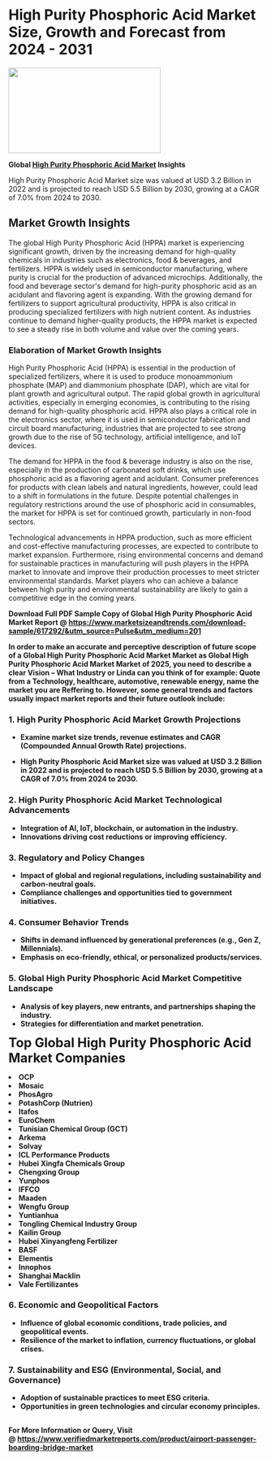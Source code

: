 <H1>High Purity Phosphoric Acid Market Size, Growth and Forecast from 2024 - 2031</H1><img class="aligncenter size-medium wp-image-584254" src="https://thirdeyenews.in/wp-content/uploads/2024/09/Global-Market-Research-300x168.jpeg" alt="" width="300" height="168" /><p><strong>Global&nbsp;<a href="https://www.marketsizeandtrends.com/download-sample/617292/&amp;utm_source=Pulse&amp;utm_medium=201">High Purity Phosphoric Acid Market</a> Insights</strong></p><p>High Purity Phosphoric Acid Market size was valued at USD 3.2 Billion in 2022 and is projected to reach USD 5.5 Billion by 2030, growing at a CAGR of 7.0% from 2024 to 2030.</p><p><h2>Market Growth Insights</h2> <p>The global High Purity Phosphoric Acid (HPPA) market is experiencing significant growth, driven by the increasing demand for high-quality chemicals in industries such as electronics, food & beverages, and fertilizers. HPPA is widely used in semiconductor manufacturing, where purity is crucial for the production of advanced microchips. Additionally, the food and beverage sector's demand for high-purity phosphoric acid as an acidulant and flavoring agent is expanding. With the growing demand for fertilizers to support agricultural productivity, HPPA is also critical in producing specialized fertilizers with high nutrient content. As industries continue to demand higher-quality products, the HPPA market is expected to see a steady rise in both volume and value over the coming years.</p> <p><strong></strong></p> <h3>Elaboration of Market Growth Insights</h3> <p>High Purity Phosphoric Acid (HPPA) is essential in the production of specialized fertilizers, where it is used to produce monoammonium phosphate (MAP) and diammonium phosphate (DAP), which are vital for plant growth and agricultural output. The rapid global growth in agricultural activities, especially in emerging economies, is contributing to the rising demand for high-quality phosphoric acid. HPPA also plays a critical role in the electronics sector, where it is used in semiconductor fabrication and circuit board manufacturing, industries that are projected to see strong growth due to the rise of 5G technology, artificial intelligence, and IoT devices.</p> <p>The demand for HPPA in the food & beverage industry is also on the rise, especially in the production of carbonated soft drinks, which use phosphoric acid as a flavoring agent and acidulant. Consumer preferences for products with clean labels and natural ingredients, however, could lead to a shift in formulations in the future. Despite potential challenges in regulatory restrictions around the use of phosphoric acid in consumables, the market for HPPA is set for continued growth, particularly in non-food sectors.</p> <p>Technological advancements in HPPA production, such as more efficient and cost-effective manufacturing processes, are expected to contribute to market expansion. Furthermore, rising environmental concerns and demand for sustainable practices in manufacturing will push players in the HPPA market to innovate and improve their production processes to meet stricter environmental standards. Market players who can achieve a balance between high purity and environmental sustainability are likely to gain a competitive edge in the coming years.</p> <p><strong></p><p><span class=""><strong>Download Full PDF Sample Copy of Global High Purity Phosphoric Acid Market Report</strong> @ <a href="https://www.marketsizeandtrends.com/download-sample/617292/&amp;utm_source=Pulse&amp;utm_medium=201" target="_blank">https://www.marketsizeandtrends.com/download-sample/617292/&amp;utm_source=Pulse&amp;utm_medium=201</a></span></p><p>In order to make an accurate and perceptive description of future scope of a Global&nbsp;High Purity Phosphoric Acid Market Market as Global&nbsp;High Purity Phosphoric Acid Market Market of 2025, you need to describe a clear Vision &ndash; What Industry or Linda can you think of for example: Quote from a Technology, healthcare, automotive, renewable energy, name the market you are Reffering to. However, some general trends and factors usually impact market reports and their future outlook include:</p><h3>1.&nbsp;<strong>High Purity Phosphoric Acid Market Growth Projections</strong></h3><ul><li>Examine market size trends, revenue estimates and CAGR (Compounded Annual Growth Rate) projections.</li><li><p>High Purity Phosphoric Acid Market size was valued at USD 3.2 Billion in 2022 and is projected to reach USD 5.5 Billion by 2030, growing at a CAGR of 7.0% from 2024 to 2030.</p></li></ul><h3>2.&nbsp;<strong>High Purity Phosphoric Acid Market Technological Advancements</strong></h3><ul><li>Integration of AI, IoT, blockchain, or automation in the industry.</li><li>Innovations driving cost reductions or improving efficiency.</li></ul><h3>3.&nbsp;<strong>Regulatory and Policy Changes</strong></h3><ul><li>Impact of global and regional regulations, including sustainability and carbon-neutral goals.</li><li>Compliance challenges and opportunities tied to government initiatives.</li></ul><h3>4.&nbsp;<strong>Consumer Behavior Trends</strong></h3><ul><li>Shifts in demand influenced by generational preferences (e.g., Gen Z, Millennials).</li><li>Emphasis on eco-friendly, ethical, or personalized products/services.</li></ul><h3>5.&nbsp;<strong>Global High Purity Phosphoric Acid Market Competitive Landscape</strong></h3><ul><li>Analysis of key players, new entrants, and partnerships shaping the industry.</li><li>Strategies for differentiation and market penetration.</li></ul><p data-pm-slice="1 1 []"><span style="color: inherit; font-family: inherit; font-size: 25px;">Top Global High Purity Phosphoric Acid Market Companies</span></p><div class="" data-test-id=""><p><li>OCP</li><li> Mosaic</li><li> PhosAgro</li><li> PotashCorp (Nutrien)</li><li> Itafos</li><li> EuroChem</li><li> Tunisian Chemical Group (GCT)</li><li> Arkema</li><li> Solvay</li><li> ICL Performance Products</li><li> Hubei Xingfa Chemicals Group</li><li> Chengxing Group</li><li> Yunphos</li><li> IFFCO</li><li> Maaden</li><li> Wengfu Group</li><li> Yuntianhua</li><li> Tongling Chemical Industry Group</li><li> Kailin Group</li><li> Hubei Xinyangfeng Fertilizer</li><li> BASF</li><li> Elementis</li><li> Innophos</li><li> Shanghai Macklin</li><li> Vale Fertilizantes</li></p></div><h3>6.&nbsp;<strong>Economic and Geopolitical Factors</strong></h3><ul><li>Influence of global economic conditions, trade policies, and geopolitical events.</li><li>Resilience of the market to inflation, currency fluctuations, or global crises.</li></ul><h3>7.&nbsp;<strong>Sustainability and ESG (Environmental, Social, and Governance)</strong></h3><ul><li>Adoption of sustainable practices to meet ESG criteria.</li><li>Opportunities in green technologies and circular economy principles.</li></ul><h2><strong style="font-size: 14px;">For More Information or Query, Visit @&nbsp;</strong><a style="background-color: #ffffff; font-size: 14px;" href="https://www.marketsizeandtrends.com/report/high-purity-phosphoric-acid-market/" target="_blank">https://www.verifiedmarketreports.com/product/airport-passenger-boarding-bridge-market</a></h2>
